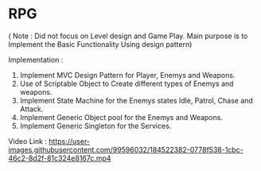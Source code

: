 # RPG

( Note : Did not focus on Level design and Game Play. Main purpose is to Implement the Basic Functionality Using design pattern)

Implementation :
   1) Implement MVC Design Pattern for Player, Enemys and Weapons.
   2) Use of Scriptable Object to Create different types of Enemys and weapons.
   3) Implement State Machine for the Enemys states Idle, Patrol, Chase and Attack.
   4) Implement Generic Object pool for the Enemys and Weapons.
   5) Implement Generic Singleton for the Services.


Video Link : https://user-images.githubusercontent.com/99596032/184522382-0778f538-1cbc-46c2-8d2f-81c324e8167c.mp4

